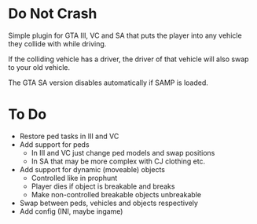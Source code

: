 # Do Not Crash

Simple plugin for GTA III, VC and SA that puts the player into any vehicle they collide with while driving.

If the colliding vehicle has a driver, the driver of that vehicle will also swap to your old vehicle.

The GTA SA version disables automatically if SAMP is loaded.

# To Do

- Restore ped tasks in III and VC
- Add support for peds
  - In III and VC just change ped models and swap positions
  - In SA that may be more complex with CJ clothing etc.
- Add support for dynamic (moveable) objects
  - Controlled like in prophunt
  - Player dies if object is breakable and breaks
  - Make non-controlled breakable objects unbreakable
- Swap between peds, vehicles and objects respectively
- Add config (INI, maybe ingame)
